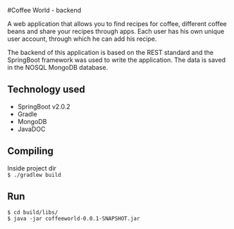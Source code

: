 #Coffee World - backend

A web application that allows you to find recipes for coffee, different coffee beans and share your recipes through apps. 
Each user has his own unique user account, through which he can add his recipe. 

The backend of this application is based on the REST standard and the SpringBoot framework was used to write the application.
 The data is saved in the NOSQL MongoDB database.
 
## Technology used

* SpringBoot v2.0.2
* Gradle
* MongoDB
* JavaDOC

## Compiling
Inside project dir <br>
`$ ./gradlew build` <br>

## Run

` $ cd build/libs/ ` <br>
` $ java -jar coffeeworld-0.0.1-SNAPSHOT.jar `


